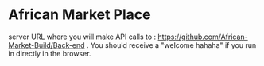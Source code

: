 # African Market Place

server URL where you will make API calls to : https://github.com/African-Market-Build/Back-end . You should receive a "welcome hahaha" if you run in directly in the browser.
